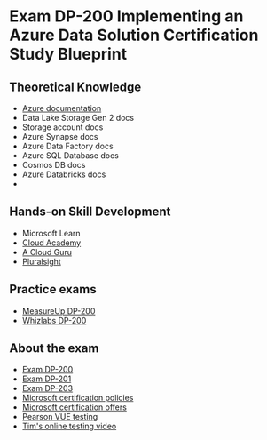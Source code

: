 # Exam DP-200 Implementing an Azure Data Solution Certification Study Blueprint

## Theoretical Knowledge

* [Azure documentation](https://docs.microsoft.com/en-us/azure/)
* Data Lake Storage Gen 2 docs
* Storage account docs
* Azure Synapse docs
* Azure Data Factory docs
* Azure SQL Database docs
* Cosmos DB docs
* Azure Databricks docs
*

## Hands-on Skill Development

* Microsoft Learn
* [Cloud Academy](https://cloudacademy.com/learning-paths/dp-200-exam-preparation-implementing-an-azure-data-solution-925/)
* [A Cloud Guru](https://acloudguru.com/course/microsoft-azure-exam-dp-200-implementing-an-azure-data-solution)
* [Pluralsight](https://www.pluralsight.com/paths/microsoft-azure-data-engineer-dp-200)

## Practice exams

* [MeasureUp DP-200](https://www.measureup.com/dp-200-microsoft-implementing-an-azure-data-solution.html)
* [Whizlabs DP-200](https://www.whizlabs.com/microsoft-azure-certification-dp-200/)

## About the exam

* [Exam DP-200](https://docs.microsoft.com/en-us/learn/certifications/exams/dp-200)
* [Exam DP-201](https://docs.microsoft.com/en-us/learn/certifications/exams/dp-201)
* [Exam DP-203](https://docs.microsoft.com/en-us/learn/certifications/exams/dp-203)
* [Microsoft certification policies](https://docs.microsoft.com/en-us/learn/certifications/certification-exam-policies)
* [Microsoft certification offers](https://docs.microsoft.com/en-us/learn/certifications/deals)
* [Pearson VUE testing](https://home.pearsonvue.com/Clients/Microsoft.aspx)
* [Tim's online testing video](https://www.youtube.com/watch?v=myf6r5nulj0&feature=youtu.be)
